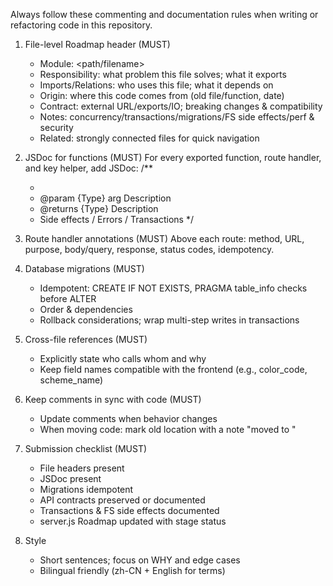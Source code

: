 Always follow these commenting and documentation rules when writing or refactoring code in this repository.

1) File-level Roadmap header (MUST)
   - Module: <path/filename>
   - Responsibility: what problem this file solves; what it exports
   - Imports/Relations: who uses this file; what it depends on
   - Origin: where this code comes from (old file/function, date)
   - Contract: external URL/exports/IO; breaking changes & compatibility
   - Notes: concurrency/transactions/migrations/FS side effects/perf & security
   - Related: strongly connected files for quick navigation

2) JSDoc for functions (MUST)
   For every exported function, route handler, and key helper, add JSDoc:
   /**
    * <purpose>
    * @param {Type} arg Description
    * @returns {Type} Description
    * Side effects / Errors / Transactions
    */

3) Route handler annotations (MUST)
   Above each route: method, URL, purpose, body/query, response, status codes, idempotency.

4) Database migrations (MUST)
   - Idempotent: CREATE IF NOT EXISTS, PRAGMA table_info checks before ALTER
   - Order & dependencies
   - Rollback considerations; wrap multi-step writes in transactions

5) Cross-file references (MUST)
   - Explicitly state who calls whom and why
   - Keep field names compatible with the frontend (e.g., color_code, scheme_name)

6) Keep comments in sync with code (MUST)
   - Update comments when behavior changes
   - When moving code: mark old location with a note "moved to <new path>"

7) Submission checklist (MUST)
   - File headers present
   - JSDoc present
   - Migrations idempotent
   - API contracts preserved or documented
   - Transactions & FS side effects documented
   - server.js Roadmap updated with stage status

8) Style
   - Short sentences; focus on WHY and edge cases
   - Bilingual friendly (zh-CN + English for terms)